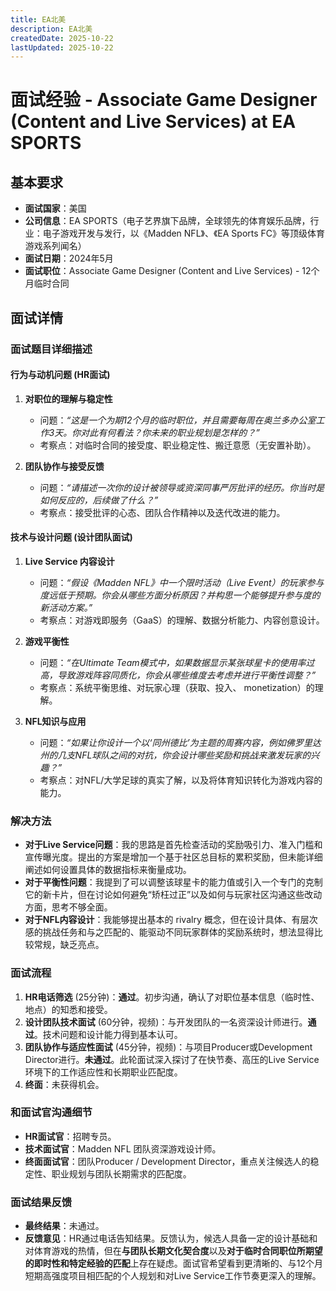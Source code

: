 ```yaml
---
title: EA北美
description: EA北美
createdDate: 2025-10-22
lastUpdated: 2025-10-22
---
```

# 面试经验 - Associate Game Designer (Content and Live Services) at EA SPORTS

## 基本要求
- **面试国家**：美国
- **公司信息**：EA SPORTS（电子艺界旗下品牌，全球领先的体育娱乐品牌，行业：电子游戏开发与发行，以《Madden NFL》、《EA Sports FC》等顶级体育游戏系列闻名）
- **面试日期**：2024年5月
- **面试职位**：Associate Game Designer (Content and Live Services) - 12个月临时合同

## 面试详情

### 面试题目详细描述

#### 行为与动机问题 (HR面试)
1.  **对职位的理解与稳定性**
    - 问题：*“这是一个为期12个月的临时职位，并且需要每周在奥兰多办公室工作3天。你对此有何看法？你未来的职业规划是怎样的？”*
    - 考察点：对临时合同的接受度、职业稳定性、搬迁意愿（无安置补助）。

2.  **团队协作与接受反馈**
    - 问题：*“请描述一次你的设计被领导或资深同事严厉批评的经历。你当时是如何反应的，后续做了什么？”*
    - 考察点：接受批评的心态、团队合作精神以及迭代改进的能力。

#### 技术与设计问题 (设计团队面试)
1.  **Live Service 内容设计**
    - 问题：*“假设《Madden NFL》中一个限时活动（Live Event）的玩家参与度远低于预期。你会从哪些方面分析原因？并构思一个能够提升参与度的新活动方案。”*
    - 考察点：对游戏即服务（GaaS）的理解、数据分析能力、内容创意设计。

2.  **游戏平衡性**
    - 问题：*“在Ultimate Team模式中，如果数据显示某张球星卡的使用率过高，导致游戏阵容同质化，你会从哪些维度去考虑并进行平衡性调整？”*
    - 考察点：系统平衡思维、对玩家心理（获取、投入、 monetization）的理解。

3.  **NFL知识与应用**
    - 问题：*“如果让你设计一个以‘同州德比’为主题的周赛内容，例如佛罗里达州的几支NFL球队之间的对抗，你会设计哪些奖励和挑战来激发玩家的兴趣？”*
    - 考察点：对NFL/大学足球的真实了解，以及将体育知识转化为游戏内容的能力。

### 解决方法

- **对于Live Service问题**：我的思路是首先检查活动的奖励吸引力、准入门槛和宣传曝光度。提出的方案是增加一个基于社区总目标的累积奖励，但未能详细阐述如何设置具体的数据指标来衡量成功。
- **对于平衡性问题**：我提到了可以调整该球星卡的能力值或引入一个专门的克制它的新卡片，但在讨论如何避免“矫枉过正”以及如何与玩家社区沟通这些改动方面，思考不够全面。
- **对于NFL内容设计**：我能够提出基本的 rivalry 概念，但在设计具体、有层次感的挑战任务和与之匹配的、能驱动不同玩家群体的奖励系统时，想法显得比较常规，缺乏亮点。

### 面试流程

1.  **HR电话筛选** (25分钟)：**通过**。初步沟通，确认了对职位基本信息（临时性、地点）的知悉和接受。
2.  **设计团队技术面试** (60分钟，视频)：与开发团队的一名资深设计师进行。**通过**。技术问题和设计能力得到基本认可。
3.  **团队协作与适应性面试** (45分钟，视频)：与项目Producer或Development Director进行。**未通过**。此轮面试深入探讨了在快节奏、高压的Live Service环境下的工作适应性和长期职业匹配度。
4.  **终面**：未获得机会。

### 和面试官沟通细节

- **HR面试官**：招聘专员。
- **技术面试官**：Madden NFL 团队资深游戏设计师。
- **终面面试官**：团队Producer / Development Director，重点关注候选人的稳定性、职业规划与团队长期需求的匹配度。

### 面试结果反馈

- **最终结果**：未通过。
- **反馈意见**：HR通过电话告知结果。反馈认为，候选人具备一定的设计基础和对体育游戏的热情，但在**与团队长期文化契合度**以及**对于临时合同职位所期望的即时性和特定经验的匹配**上存在疑虑。面试官希望看到更清晰的、与12个月短期高强度项目相匹配的个人规划和对Live Service工作节奏更深入的理解。
